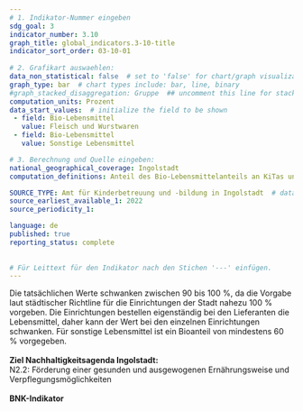 ```yaml
---
# 1. Indikator-Nummer eingeben 
sdg_goal: 3 
indicator_number: 3.10
graph_title: global_indicators.3-10-title
indicator_sort_order: 03-10-01
 
# 2. Grafikart auswaehlen: 
data_non_statistical: false  # set to 'false' for chart/graph visualization 
graph_type: bar  # chart types include: bar, line, binary 
#graph_stacked_disaggregation: Gruppe  ## uncomment this line for stacked bars. eplace 'Geschlecht' with the field of aggregation. 
computation_units: Prozent 
data_start_values:  # initialize the field to be shown  
 - field: Bio-Lebensmittel 
   value: Fleisch und Wurstwaren
 - field: Bio-Lebensmittel 
   value: Sonstige Lebensmittel

# 3. Berechnung und Quelle eingeben: 
national_geographical_coverage: Ingolstadt 
computation_definitions: Anteil des Bio-Lebensmittelanteils an KiTas und Schulen in Prozent

SOURCE_TYPE: Amt für Kinderbetreuung und -bildung in Ingolstadt  # data source  
source_earliest_available_1: 2022
source_periodicity_1: 

language: de   
published: true 
reporting_status: complete
 
 
# Für Leittext für den Indikator nach den Stichen '---' einfügen. 
---
```

Die tatsächlichen Werte schwanken zwischen 90 bis 100 %, da die Vorgabe laut städtischer Richtline für die Einrichtungen der Stadt nahezu 100 % vorgeben. 
Die Einrichtungen bestellen eigenständig bei den Lieferanten die Lebensmittel, daher kann der Wert bei den einzelnen Einrichtungen schwanken. 
Für sonstige Lebensmittel ist ein Bioanteil von mindestens 60 % vorgegeben.<br>
<br>
<b>Ziel Nachhaltigkeitsagenda Ingolstadt:</b><br>
N2.2: Förderung einer gesunden und ausgewogenen Ernährungsweise und Verpflegungsmöglichkeiten<br>
<br>
<b>BNK-Indikator</b>
